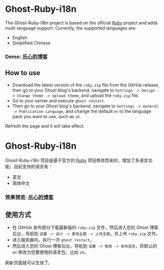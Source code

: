 # Ghost-Ruby-i18n

The Ghost-Ruby-i18n project is based on the official [Ruby](https://github.com/TryGhost/Ruby) project and adds multi-language support. Currently, the supported languages are:

* English
* Simplified Chinese

### Demo: [乐心的博客](https://blog.quzone.cn)

## How to use

* Download the latest version of the `ruby.zip` file from the GitHub release, then go to your Ghost blog's backend, navigate to `Settings -> Design -> Change theme -> Upload theme`, and upload the `ruby.zip` file.
* Go to your server and execute `ghost restart`.
* Then go to your Ghost blog's backend, navigate to `Settings -> General -> Publication Language`, and change the default `en` to the language pack you want to use, such as `zh`.

Refresh the page and it will take effect.

# Ghost-Ruby-i18n

Ghost-Ruby-i18n 项目是基于官方的 [Ruby](https://github.com/TryGhost/Ruby) 项目修改而来的，增加了多语言功能，目前支持的语言有：

* 英文
* 简体中文

### 效果预览: [乐心的博客](https://blog.quzone.cn)

## 使用方式

* 在 GitHub 发布部分下载最新版的 `ruby.zip` 文件，然后进入您的 Ghost 博客后台，导航到 `设置 -> 设计 -> 更改主题 -> 上传主题`，并上传 `ruby.zip` 文件。
* 进入服务器内，执行一次 `ghost restart`。
* 然后进入您的 Ghost 博客后台，导航到 `设置 -> 常规 -> 发布语言`，将默认的 `en` 修改为您要使用的语言包，比如 `zh`。

刷新页面就可以生效了。
